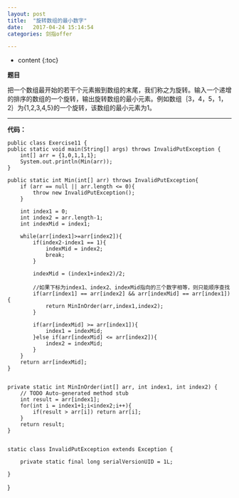 ```yaml
---
layout: post
title:  "旋转数组的最小数字"
date:   2017-04-24 15:14:54
categories: 剑指offer

---
```


* content
{:toc}

**题目**

把一个数组最开始的若干个元素搬到数组的末尾，我们称之为旋转。输入一个递增的排序的数组的一个旋转，输出旋转数组的最小元素。例如数组｛3，4，5，1，2｝为{1,2,3,4,5}的一个旋转，该数组的最小元素为1。


---
**代码：**

	public class Exercise11 {
	public static void main(String[] args) throws InvalidPutException {
		int[] arr = {1,0,1,1,1};
		System.out.println(Min(arr));
	}
	
	public static int Min(int[] arr) throws InvalidPutException{
		if (arr == null || arr.length <= 0){
			throw new InvalidPutException();
		}
		
		int index1 = 0;
		int index2 = arr.length-1;
		int indexMid = index1;
		
		while(arr[index1]>=arr[index2]){
			if(index2-index1 == 1){
				indexMid = index2;
				break;
			}
			
			indexMid = (index1+index2)/2;
			
			//如果下标为index1、index2、indexMid指向的三个数字相等，则只能顺序查找
			if(arr[index1] == arr[index2] && arr[indexMid] == arr[index1]){
				return MinInOrder(arr,index1,index2);
			}
			
			if(arr[indexMid] >= arr[index1]){
				index1 = indexMid;
			}else if(arr[indexMid] <= arr[index2]){
				index2 = indexMid;
			}
		}		
		return arr[indexMid];
	}
	
	
	private static int MinInOrder(int[] arr, int index1, int index2) {
		// TODO Auto-generated method stub
		int result = arr[index1];
		for(int i = index1+1;i<index2;i++){
			if(result > arr[i]) return arr[i];
		}
		return result;
	}
	

	static class InvalidPutException extends Exception {  
		  
        private static final long serialVersionUID = 1L;  
  
    }
}